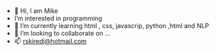 - 👋 Hi, I am Mike
-   I’m interested in programming 
- 🌱 I’m currently learning html , css, javascrip, python ,html and NLP
- 💞️ I’m looking to collaborate on ...
- 📫 rskiredj@hotmail.com

<!---
rskiredj/rskiredj is a ✨ special ✨ repository because its `README.md` (this file) appears on your GitHub profile.
You can click the Preview link to take a look at your changes.
--->
